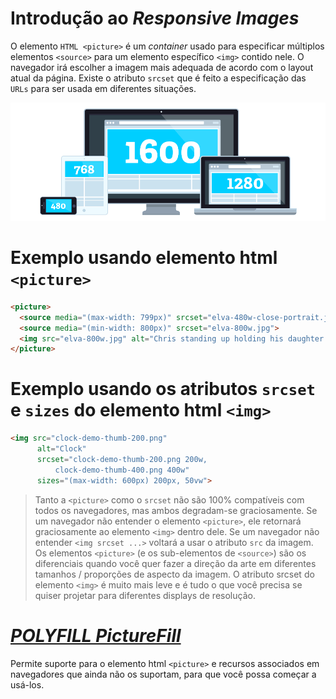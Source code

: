 # Introdução ao _Responsive Images_

O elemento `HTML <picture>` é um _container_ usado para especificar múltiplos elementos `<source>` para um elemento específico `<img>` contido nele. O navegador irá escolher a imagem mais adequada de acordo com o layout atual da página. Existe o atributo `srcset` que é feito a especificação das `URLs` para ser usada em diferentes situações.

![Responsive Images - PictureFill](assets/picturefill.png)

# Exemplo usando elemento html `<picture>`

```html
<picture>
  <source media="(max-width: 799px)" srcset="elva-480w-close-portrait.jpg">
  <source media="(min-width: 800px)" srcset="elva-800w.jpg">
  <img src="elva-800w.jpg" alt="Chris standing up holding his daughter Elva">
</picture>
```

# Exemplo usando os atributos `srcset` e `sizes` do elemento html `<img>`

```html
<img src="clock-demo-thumb-200.png"
      alt="Clock"
      srcset="clock-demo-thumb-200.png 200w,
          clock-demo-thumb-400.png 400w"
      sizes="(max-width: 600px) 200px, 50vw">
```

> Tanto a `<picture>` como o `srcset` não são 100% compatíveis com todos os navegadores, mas ambos degradam-se graciosamente. Se um navegador não entender o elemento `<picture>`, ele retornará graciosamente ao elemento `<img>` dentro dele. Se um navegador não entender `<img srcset ...>` voltará a usar o atributo `src` da imagem. Os elementos `<picture>` (e os sub-elementos de `<source>`) são os diferenciais quando você quer fazer a direção da arte em diferentes tamanhos / proporções de aspecto da imagem. O atributo srcset do elemento `<img>` é muito mais leve e é tudo o que você precisa se quiser projetar para diferentes displays de resolução.

# [_POLYFILL PictureFill_](http://scottjehl.github.io/picturefill/)

Permite suporte para o elemento html `<picture>` e recursos associados em navegadores que ainda não os suportam, para que você possa começar a usá-los.
